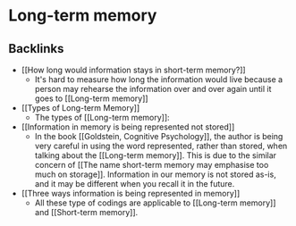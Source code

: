 # Long-term memory
## Backlinks
* [[How long would information stays in short-term memory?]]
	* It's hard to measure how long the information would live because a person may rehearse the information over and over again until it goes to [[Long-term memory]]
* [[Types of Long-term Memory]]
	* The types of [[Long-term memory]]:
* [[Information in memory is being represented not stored]]
	* In the book [[Goldstein, Cognitive Psychology]], the author is being very careful in using the word represented, rather than stored, when talking about the [[Long-term memory]]. This is due to the similar concern of [[The name short-term memory may emphasise too much on storage]]. Information in our memory is not stored as-is, and it may be different when you recall it in the future.
* [[Three ways information is being represented in memory]]
	* All these type of codings are applicable to [[Long-term memory]] and [[Short-term memory]].

<!-- #evergreen -->

<!-- {BearID:38829329-6189-4B40-BD86-E43352B7F981-54416-00000A935186E4E6} -->
